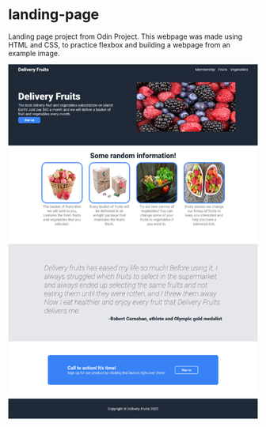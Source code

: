 # landing-page
Landing page project from Odin Project. This webpage was made using HTML and CSS, to practice flexbox and building a webpage from an example image.

![landingpage](landingpage-img.png)